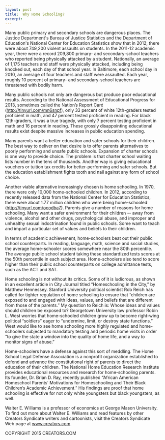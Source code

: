 ```yaml
---
layout: post
title:  Why Home Schooling?
excerpt:
---
```


Many public primary and secondary schools are dangerous places. The Justice Department's Bureau of Justice Statistics and the Department of Education's National Center for Education Statistics show that in 2012, there were about 749,200 violent assaults on students. In the 2011-12 academic year, there were a record 209,800 primary- and secondary-school teachers who reported being physically attacked by a student. Nationally, an average of 1,175 teachers and staff were physically attacked, including being knocked out, each day of that school year. In Baltimore, each school day in 2010, an average of four teachers and staff were assaulted. Each year, roughly 10 percent of primary- and secondary-school teachers are threatened with bodily harm.

Many public schools not only are dangerous but produce poor educational results. According to the National Assessment of Educational Progress for 2013, sometimes called the Nation’s Report Card (http://tinyurl.com/mn6snpf), only 33 percent of white 12th-graders tested proficient in math, and 47 percent tested proficient in reading. For black 12th-graders, it was a true tragedy, with only 7 percent testing proficient in math and 16 percent in reading. These grossly disappointing educational results exist despite massive increases in public education spending.

Many parents want a better education and safer schools for their children. The best way to deliver on that desire is to offer parents alternatives to poorly performing and unsafe public schools. Expansion of charter schools is one way to provide choice. The problem is that charter school waiting lists number in the tens of thousands. Another way is giving educational vouchers or tuition tax credits for better-performing and safer schools. But the education establishment fights tooth and nail against any form of school choice.

Another viable alternative increasingly chosen is home schooling. In 1970, there were only 10,000 home-schooled children. In 2012, according to recently released data from the National Center for Education Statistics, there were about 1.77 million children who were being home-schooled (http://tinyurl.com/ooodba7). Parents give a number of reasons for home schooling. Many want a safer environment for their children -- away from violence, alcohol and other drugs, psychological abuse, and improper and unhealthy sexual indoctrination found in public schools. Some want to teach and impart a particular set of values and beliefs to their children.

In terms of academic achievement, home-schoolers beat out their public school counterparts. In reading, language, math, science and social studies, the average home-schooler scores somewhere near the 80th percentile. The average public school student taking these standardized tests scores at the 50th percentile in each subject area. Home-schoolers also tend to score higher than their public school counterparts on college admittance tests, such as the ACT and SAT.

Home schooling is not without its critics. Some of it is ludicrous, as shown in an excellent article in City Journal titled “Homeschooling in the City,” by Matthew Hennessey. Stanford University political scientist Rob Reich has called for tighter regulation of home schooling to ensure that “children are exposed to and engaged with ideas, values, and beliefs that are different from those of the parents.” My question to Reich is: Whose ideas and values should children be exposed to? Georgetown University law professor Robin L. West worries that home-schooled children grow up to become right-wing political “soldiers” eager to “undermine, limit, or destroy state functions.” West would like to see home schooling more highly regulated and home-schoolers subjected to mandatory testing and periodic home visits in order “to give the state a window into the quality of home life, and a way to monitor signs of abuse.”

Home-schoolers have a defense against this sort of meddling. The Home School Legal Defense Association is a nonprofit organization established to defend and advance the constitutional right of parents to direct the education of their children. The National Home Education Research Institute provides educational resources and research for home-schooling parents. Its founder, Dr. Brian D. Ray, recently published “African American Homeschool Parents’ Motivations for Homeschooling and Their Black Children’s Academic Achievement.” His findings are proof that home schooling is effective for not only white youngsters but black youngsters, as well.

Walter E. Williams is a professor of economics at George Mason University. To find out more about Walter E. Williams and read features by other Creators Syndicate writers and cartoonists, visit the Creators Syndicate Web page at www.creators.com.

COPYRIGHT 2015 CREATORS.COM
